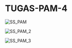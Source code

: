 # TUGAS-PAM-4


![SS_PAM](https://user-images.githubusercontent.com/90993802/164229595-8235a350-0f55-42ed-bc98-9236647e8427.jpg)

![SS_PAM_2](https://user-images.githubusercontent.com/90993802/164237165-5f87819e-6bc4-4f5f-b30e-889de2283551.jpg)

![SS_PAM_3](https://user-images.githubusercontent.com/90993802/164237357-170fbfbd-e52a-4aeb-89dc-9f5e0a5f890a.jpg)


